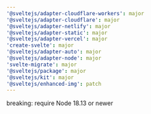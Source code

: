 ```yaml
---
'@sveltejs/adapter-cloudflare-workers': major
'@sveltejs/adapter-cloudflare': major
'@sveltejs/adapter-netlify': major
'@sveltejs/adapter-static': major
'@sveltejs/adapter-vercel': major
'create-svelte': major
'@sveltejs/adapter-auto': major
'@sveltejs/adapter-node': major
'svelte-migrate': major
'@sveltejs/package': major
'@sveltejs/kit': major
'@sveltejs/enhanced-img': patch
---
```


breaking: require Node 18.13 or newer
